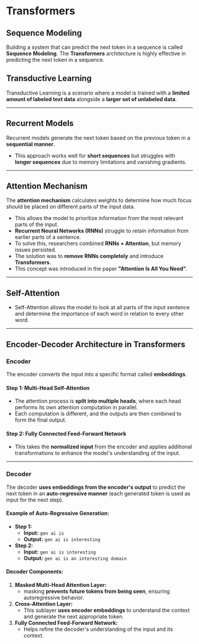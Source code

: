 # **Transformers**

## **Sequence Modeling**  
Building a system that can predict the next token in a sequence is called **Sequence Modeling**. The **Transformers** architecture is highly effective in predicting the next token in a sequence.  

## **Transductive Learning**  
Transductive Learning is a scenario where a model is trained with a **limited amount of labeled text data** alongside a **larger set of unlabeled data**.  

---

## **Recurrent Models**  
Recurrent models generate the next token based on the previous token in a **sequential manner**.  
- This approach works well for **short sequences** but struggles with **longer sequences** due to memory limitations and vanishing gradients.  

---

## **Attention Mechanism**  
The **attention mechanism** calculates weights to determine how much focus should be placed on different parts of the input data.  
- This allows the model to prioritize information from the most relevant parts of the input.  
- **Recurrent Neural Networks (RNNs)** struggle to retain information from earlier parts of a sentence.  
- To solve this, researchers combined **RNNs + Attention**, but memory issues persisted.  
- The solution was to **remove RNNs completely** and introduce **Transformers**.  
- This concept was introduced in the paper **"Attention Is All You Need"**.  

---

## **Self-Attention**  
- Self-Attention allows the model to look at all parts of the input sentence and determine the importance of each word in relation to every other word.  

---

## **Encoder-Decoder Architecture in Transformers**  

### **Encoder**  
The encoder converts the input into a specific format called **embeddings**.  

#### **Step 1: Multi-Head Self-Attention**  
- The attention process is **split into multiple heads**, where each head performs its own attention computation in parallel.  
- Each computation is different, and the outputs are then combined to form the final output.  

#### **Step 2: Fully Connected Feed-Forward Network**  
- This takes the **normalized input** from the encoder and applies additional transformations to enhance the model's understanding of the input.  

---

### **Decoder**  
The decoder **uses embeddings from the encoder's output** to predict the next token in an **auto-regressive manner** (each generated token is used as input for the next step).  

#### **Example of Auto-Regressive Generation:**  
- **Step 1:**  
  - **Input:** `gen ai is`  
  - **Output:** `gen ai is interesting`  
- **Step 2:**  
  - **Input:** `gen ai is interesting`  
  - **Output:** `gen ai is an interesting domain`  

#### **Decoder Components:**  
1. **Masked Multi-Head Attention Layer:**  
   - masking **prevents future tokens from being seen**, ensuring autoregressive behavior.
2. **Cross-Attention Layer:**  
   - This sublayer **uses encoder embeddings** to understand the context and generate the next appropriate token.  
3. **Fully Connected Feed-Forward Network:**  
   - Helps refine the decoder's understanding of the input and its context.
